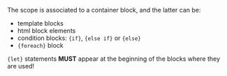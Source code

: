 The scope is associated to a container block, and the latter can be:

* template blocks
* html block elements
* condition blocks: `{if}`, `{else if}` or `{else}`
* `{foreach}` block

`{let}` statements __MUST__ appear at the beginning of the blocks where they are used!
